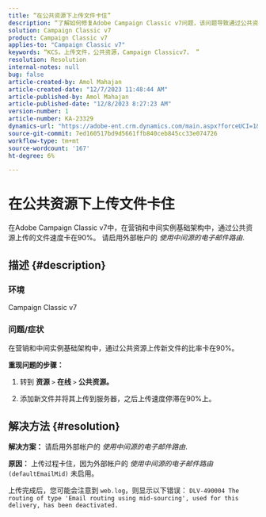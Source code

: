 ```yaml
---
title: “在公共资源下上传文件卡住”
description: “了解如何修复Adobe Campaign Classic v7问题，该问题导致通过公共资源上传新文件的速度卡在90%。”
solution: Campaign Classic v7
product: Campaign Classic v7
applies-to: "Campaign Classic v7"
keywords: “KCS，上传文件，公共资源，Campaign Classicv7， ”
resolution: Resolution
internal-notes: null
bug: false
article-created-by: Amol Mahajan
article-created-date: "12/7/2023 11:48:44 AM"
article-published-by: Amol Mahajan
article-published-date: "12/8/2023 8:27:23 AM"
version-number: 1
article-number: KA-23329
dynamics-url: "https://adobe-ent.crm.dynamics.com/main.aspx?forceUCI=1&pagetype=entityrecord&etn=knowledgearticle&id=dce65190-f694-ee11-be37-6045bd006d92"
source-git-commit: 7ed160517bd9d5661ffb840ceb845cc33e074726
workflow-type: tm+mt
source-wordcount: '167'
ht-degree: 6%

---
```


# 在公共资源下上传文件卡住


在Adobe Campaign Classic v7中，在营销和中间实例基础架构中，通过公共资源上传的文件速度卡在90%。 请启用外部帐户的 *使用中间源的电子邮件路由*.

## 描述 {#description}


### 环境

Campaign Classic v7



### <b>问题/症状</b>

在营销和中间实例基础架构中，通过公共资源上传新文件的比率卡在90%。



<b>重现问题的步骤：</b>

1. 转到 <b>资源</b> `>`  <b>在线</b> `>`  <b>公共资源。</b>


2. 添加新文件并将其上传到服务器，之后上传速度停滞在90%上。



## 解决方法 {#resolution}

<b>解决方案：</b>
请启用外部帐户的 *使用中间源的电子邮件路由*.


<b>原因：</b>
上传过程卡住，因为外部帐户的 *使用中间源的电子邮件路由* `(defaultEmailMid)` 未启用。

上传完成后，您可能会注意到 `web.log`，则显示以下错误：
`DLV-490004 The routing of type 'Email routing using mid-sourcing', used for this delivery, has been deactivated.`
